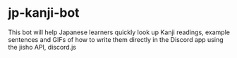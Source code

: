 # jp-kanji-bot
This bot will help Japanese learners quickly look up Kanji readings, example sentences and GIFs of how to write them directly in the Discord app using the jisho API, discord.js
